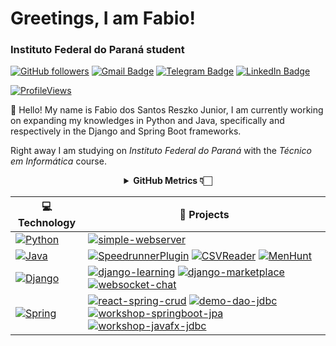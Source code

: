 <h1 align="left">Greetings, I am Fabio!</h1>
<h3 align="left">Instituto Federal do Paraná student</h3>

[![GitHub followers](https://img.shields.io/github/followers/reszkojr?label=Follow&style=social)](https://github.com/reszkojr/?tab=follow)
[![Gmail Badge](https://img.shields.io/badge/-s.reszkojr-c14438?style=social&logo=Gmail&logoColor=red&link=mailto:s.reszkojr@gmail.com)](mailto:s.reszkojr@gmail.com)
[![Telegram Badge](https://img.shields.io/badge/-Telegram-c14438?style=social&logo=Telegram&logoColor=red&link=https://t.me/reszkojr)](https://t.me/reszkojr)
[![LinkedIn Badge](https://img.shields.io/badge/-LinkedIn-blue?style=social&logo=Linkedin&logoColor=blue&link=https://www.linkedin.com/in/reszko/)](https://www.linkedin.com/in/reszko/)

[![ProfileViews](https://komarev.com/ghpvc/?username=reszkojr&color=red&style=flat)](https://komarev.com/ghpvc/?username=reszkojr)

:wave: Hello! My name is Fabio dos Santos Reszko Junior, I am currently working on expanding my knowledges in Python and Java, specifically and respectively in the Django and Spring Boot frameworks.

Right away I am studying on *Instituto Federal do Paraná* with the *Técnico em Informática* course.

<div align="center">
    <details>
        <summary><b>GitHub Metrics 👇🏻</b></summary>
    <br>
        
<img src="https://metrics.lecoq.io/reszkojr?template=classic&isocalendar=1&followup=1&tweets=1&achievements=1&isocalendar.duration=half-year&followup.sections=repositories&followup.indepth=false&achievements.threshold=C&achievements.secrets=true&achievements.display=detailed&achievements.limit=0&achievements.ignored=follower%2C%20gister%2C%20member%2C%20forker%2C%20inspirer%2C%20influencer%2C%20worker&tweets.attachments=false&tweets.limit=2&tweets.user=reszkojr&config.timezone=Asia%2FKolkata">
    </details>
</div>

| 💻 **Technology** | 🚀 **Projects** |
| - | - |
| [![Python](https://img.shields.io/static/v1?label=&message=Python&color=3776AB&logo=Python&logoColor=FFFFFF)](https://www.python.org/) |  [![simple-webserver](https://img.shields.io/static/v1?label=&message=simple-webserver&color=000605&logo=github&logoColor=FFFFFF&labelColor=000605)](https://github.com/reszkojr/simple-webserver)
| [![Java](https://img.shields.io/static/v1?label=&message=Java&color=3776AB&logo=openjdk&logoColor=FFFFFF)](https://www.python.org/) |  [![SpeedrunnerPlugin](https://img.shields.io/static/v1?label=&message=SpeedrunnerPlugin&color=000605&logo=github&logoColor=FFFFFF&labelColor=000605)](https://github.com/reszkojr/SpeedrunnerPlugin) [![CSVReader](https://img.shields.io/static/v1?label=&message=CSVReader&color=000605&logo=github&logoColor=FFFFFF&labelColor=000605)](https://github.com/reszkojr/CSVReader) [![MenHunt](https://img.shields.io/static/v1?label=&message=MenHunt&color=000605&logo=github&logoColor=FFFFFF&labelColor=000605)](https://github.com/reszkojr/MenHunt)
| [![Django](https://img.shields.io/static/v1?label=&message=Django&color=092E20&logo=Django&logoColor=FFFFFF)](https://www.djangoproject.com/) |  [![django-learning](https://img.shields.io/static/v1?label=&message=django-learning&color=000605&logo=github&logoColor=FFFFFF&labelColor=000605)](https://github.com/reszkojr/django-learning) [![django-marketplace](https://img.shields.io/static/v1?label=&message=django-marketplace&color=000605&logo=github&logoColor=FFFFFF&labelColor=000605)](https://github.com/reszkojr/django-marketplace) [![websocket-chat](https://img.shields.io/static/v1?label=&message=django-marketplace&color=000605&logo=github&logoColor=FFFFFF&labelColor=000605)](https://github.com/reszkojr/websocket_chat)
| [![Spring](https://img.shields.io/static/v1?label=&message=Spring&color=4EAA25&logo=Spring&logoColor=FFFFFF)](https://www.djangoproject.com/) | [![react-spring-crud](https://img.shields.io/static/v1?label=&message=react-spring-crud&color=000605&logo=github&logoColor=FFFFFF&labelColor=000605)](https://github.com/reszkojr/react-spring-crud) [![demo-dao-jdbc](https://img.shields.io/static/v1?label=&message=demo-dao-jdbc&color=000605&logo=github&logoColor=FFFFFF&labelColor=000605)](https://github.com/reszkojr/demo-dao-jdbc) [![workshop-springboot-jpa](https://img.shields.io/static/v1?label=&message=workshop-springboot-jpa&color=000605&logo=github&logoColor=FFFFFF&labelColor=000605)](https://github.com/reszkojr/workshop-springboot-jpa) [![workshop-javafx-jdbc](https://img.shields.io/static/v1?label=&message=workshop-javafx-jdbc&color=000605&logo=github&logoColor=FFFFFF&labelColor=000605)](https://github.com/reszkojr/workshop-javafx-jdbc)
